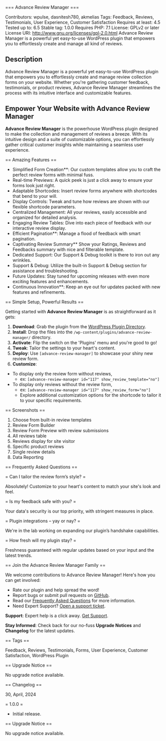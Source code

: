 === Advance Review Manager ===

Contributors: wpulse, dasnitesh780, akmelias
Tags: Feedback, Reviews, Testimonials, User Experience, Customer Satisfaction
Requires at least: 4.5
Tested up to: 6.5
Stable tag: 1.0.0
Requires PHP: 7.1
License: GPLv2 or later
License URI: http://www.gnu.org/licenses/gpl-2.0.html
Advance Review Manager is a powerful yet easy-to-use WordPress plugin that empowers you to effortlessly create and manage all kind of reviews.

## Description 

Advance Review Manager is a powerful yet easy-to-use WordPress plugin that empowers you to effortlessly create and manage review collection forms on your website. Whether you're gathering customer feedback, testimonials, or product reviews, Advance Review Manager streamlines the process with its intuitive interface and customizable features.

## Empower Your Website with Advance Review Manager

**Advance Review Manager** is the powerhouse WordPress plugin designed to make the collection and management of reviews a breeze. With its intuitive design and a suite of customizable options, you can effortlessly gather critical customer insights while maintaining a seamless user experience.

== Amazing Features ==

- Simplified Form Creation**: Our custom templates allow you to craft the perfect review forms with minimal fuss.
- Real-time Previews: A quick peek is just a click away to ensure your forms look just right.
- Adaptable Shortcodes: Insert review forms anywhere with shortcodes that bend to your will.
- Display Controls: Tweak and tune how reviews are shown with our flexible shortcode parameters.
- Centralized Management: All your reviews, easily accessible and organized for detailed analysis.
- Engaging Review Tables: Dive into each piece of feedback with our interactive review display.
- Efficient Pagination**: Manage a flood of feedback with smart pagination.
- Captivating Review Summary** Show your Ratings, Reviews and Feedbacks summary with nice and filterable template.
- Dedicated Support: Our Support & Debug toolkit is there to iron out any wrinkles.
- Support & Debug: Utilize the built-in Support & Debug section for assistance and troubleshooting.
- Future Updates: Stay tuned for upcoming releases with even more exciting features and enhancements.
- Continuous Innovation**: Keep an eye out for updates packed with new features and refinements.


== Simple Setup, Powerful Results ==

Getting started with **Advance Review Manager** is as straightforward as it gets:

1. **Download**: Grab the plugin from the [WordPress Plugin Directory](https://wordpress.org/plugins/advance-review-manager/).
2. **Install**: Drop the files into the `/wp-content/plugins/advance-review-manager/` directory.
3. **Activate**: Flip the switch on the 'Plugins' menu and you're good to go!
4. **Tweak**: Tailor the settings to your heart's content.
5. **Deploy**: Use `[advance-review-manager]` to showcase your shiny new review form.
6. **Customize**:
 - To display only the review form without reviews,
     - ex: `[advance-review-manager id="117" show_review_template="no"]`
 - To display only reviews without the review form, 
      - ex: `[advance-review-manager id="117" show_review_form="no"]`
   - Explore additional customization options for the shortcode to tailor it to your specific requirements. 

== Screenshots ==
1. Choose from built-in review templates
2. Review Form Builder
3. Review Form Preview with review submissions
4. All reviews table
5. Reviews display for site visitor
6. Specific product reviews
7. Single review details
8. Data Reporting

== Frequently Asked Questions ==

= Can I tailor the review form’s style? =  

Absolutely! Customize to your heart's content to match your site's look and feel.

= Is my feedback safe with you? =

Your data's security is our top priority, with stringent measures in place.

= Plugin integrations – yay or nay? =

We're in the lab working on expanding our plugin’s handshake capabilities.

= How fresh will my plugin stay? =

Freshness guaranteed with regular updates based on your input and the latest trends.

== Join the Advance Review Manager Family ==

  We welcome contributions to Advance Review Manager! Here's how you can get involved:

- Rate our plugin and help spread the word!
- Report bugs or submit pull requests on [GitHub](https://github.com/wp-review-manager/advance-review-manager).
- Read our [Frequently Asked Questions](https://www.akmelias.com/#contacts) for more information.
- Need Expert Support? [Open a support ticket](https://www.akmelias.com/#contacts).

**Support**: Expert help is a click away. [Get Support](#).

**Stay Informed**: Check back for our no-fuss **Upgrade Notices** and **Changelog** for the latest updates.


== Tags ==

Feedback, Reviews, Testimonials, Forms, User Experience, Customer Satisfaction, WordPress Plugin

== Upgrade Notice ==

No upgrade notice available.

== Changelog ==

30, April, 2024 

= 1.0.0 = 
* Initial release.

== Upgrade Notice ==

No upgrade notice available.

